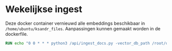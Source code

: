 # Wekelijkse ingest 

Deze docker container vernieuwd alle embeddings beschikbaar in `/home/ubuntu/ksandr_files`. Aanpassingen kunnen gemaakt worden in de dockerfile.

```dockerfile
RUN echo "0 0 * * * python3 /api/ingest_docs.py -vector_db_path /root/onprem_data/vectordb/dense -documents_path /root/ksandr_files/ -chunk_size 400 >> /app/cron.log 2>&1" > /etc/cron.d/ksandr-ingest-cron-job
```


